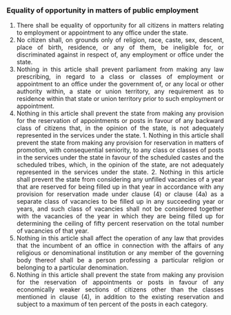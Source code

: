 ### Equality of opportunity in matters of public employment

1. <div style="text-align: justify"> There shall be equality of opportunity for all citizens in matters relating to employment or appointment to any office under the state.
2. <div style="text-align: justify"> No citizen shall, on grounds only of religion, race, caste, sex, descent, place of birth, residence, or any of them, be ineligible for, or discriminated against in respect of, any employment or office under the state.
3. <div style="text-align: justify"> Nothing in this article shall prevent parliament from making any law prescribing, in regard to a class or classes of employment or appointment to an office under the government of, or any local or other authority within, a state or union territory, any requirement as to residence within that state or union territory prior to such employment or appointment.
4. <div style="text-align: justify"> Nothing in this article shall prevent the state from making any provision for the reservation of appointments or posts in favour of any backward class of citizens that, in the opinion of the state, is not adequately represented in the services under the state.
    1. Nothing in this article shall prevent the state from making any provision for reservation in matters of promotion, with consequential seniority, to any class or classes of posts in the services under the state in favour of the scheduled castes and the scheduled tribes, which, in the opinion of the state, are not adequately represented in the services under the state.
    2. Nothing in this article shall prevent the state from considering any unfilled vacancies of a year that are reserved for being filled up in that year in accordance with any provision for reservation made under clause (4) or clause (4a) as a separate class of vacancies to be filled up in any succeeding year or years, and such class of vacancies shall not be considered together with the vacancies of the year in which they are being filled up for determining the ceiling of fifty percent reservation on the total number of vacancies of that year.
5. <div style="text-align: justify"> Nothing in this article shall affect the operation of any law that provides that the incumbent of an office in connection with the affairs of any religious or denominational institution or any member of the governing body thereof shall be a person professing a particular religion or belonging to a particular denomination.
6. <div style="text-align: justify"> Nothing in this article shall prevent the state from making any provision for the reservation of appointments or posts in favour of any economically weaker sections of citizens other than the classes mentioned in clause (4), in addition to the existing reservation and subject to a maximum of ten percent of the posts in each category.
